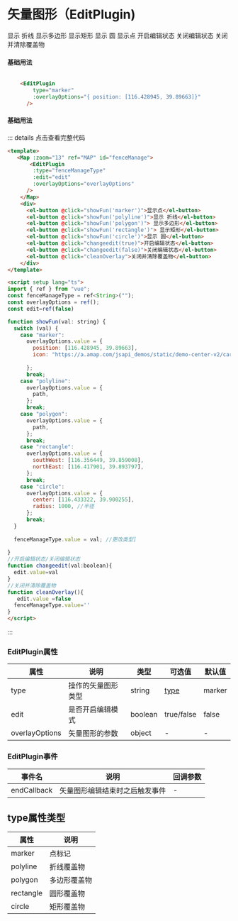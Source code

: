 # 矢量图形（EditPlugin) 


<Map :zoom="13">
        <EditPlugin
        :type="fenceManageType"
        :edit="edit"
        :overlayOptions="overlayOptions"
        @end='endCallback'
      /> 
    </Map>
    <div>
      <el-button @click="and('polyline')">显示 折线</el-button>
      <el-button @click="and('polygon')"> 显示多边形</el-button>
      <el-button @click="and('rectangle')"> 显示矩形</el-button>
      <el-button @click="and('circle')">显示 圆</el-button>
      <el-button @click="and('marker')">显示点</el-button>
     <el-button @click="changeedit(true)">开启编辑状态</el-button>
       <el-button @click="changeedit(false)">关闭编辑状态</el-button>
        <el-button @click="cleanOverlay">关闭并清除覆盖物</el-button>
    </div>

<script setup lang="ts">
import { ref } from "vue";
const fenceManageType = ref<String>("");
const overlayOptions = ref();
const edit = ref<boolean>(false);
let path = [
  [116.362209, 39.887487],
  [116.422897, 39.878002],
  [116.372105, 39.90651],
  [116.428945, 39.89663],
];


function changeedit(val: boolean) {
  edit.value = val;
}
function cleanOverlay(){
   edit.value =false
  fenceManageType.value=''
}
function and(val: string,flag?:boolean) {
  //编辑打开
  switch (val) {
    case "marker":
      overlayOptions.value = {
        position: [116.428945, 39.89663],
        icon: "https://a.amap.com/jsapi_demos/static/demo-center-v2/car.png",
       
      };
      break;
    case "polyline":
      overlayOptions.value = {
        path,
      };
      break;
    case "polygon":
      overlayOptions.value = {
        path,
      };
      break;
    case "rectangle":
      overlayOptions.value = {
        southWest: [116.356449, 39.859008],
        northEast: [116.417901, 39.893797],
      };
      break;
    case "circle":
      overlayOptions.value = {
        center: [116.433322, 39.900255],
        radius: 1000, //半径
      };
      break;
  }

  fenceManageType.value = val; //更改类型]
   if(flag){
    edit.value=true
  }
}

function endCallback(val:Event){
console.log(val,'endCallback')
}

</script>


#### 基础用法
```html

    <EditPlugin
        type="marker"
        :overlayOptions="{ position: [116.428945, 39.89663]}"
      /> 
```


#### 基础用法


::: details 点击查看完整代码
```html {5}
<template>
   <Map :zoom="13" ref="MAP" id="fenceManage">
       <EditPlugin
        :type="fenceManageType"
        :edit="edit"
        :overlayOptions="overlayOptions"
      /> 
    </Map> 
    <div>
      <el-button @click="showFun('marker')">显示点</el-button>
      <el-button @click="showFun('polyline')">显示 折线</el-button>
      <el-button @click="showFun('polygon')"> 显示多边形</el-button>
      <el-button @click="showFun('rectangle')"> 显示矩形</el-button>
      <el-button @click="showFun('circle')">显示 圆</el-button>
      <el-button @click="changeedit(true)">开启编辑状态</el-button>
      <el-button @click="changeedit(false)">关闭编辑状态</el-button>
      <el-button @click="cleanOverlay">关闭并清除覆盖物</el-button>
    </div>
</template>

<script setup lang="ts">
import { ref } from "vue";
const fenceManageType = ref<String>("");
const overlayOptions = ref();
const edit=ref(false)

function showFun(val: string) {
  switch (val) {
    case "marker":
      overlayOptions.value = {
        position: [116.428945, 39.89663],
        icon: "https://a.amap.com/jsapi_demos/static/demo-center-v2/car.png",
       
      };
      break;
    case "polyline":
      overlayOptions.value = {
        path,
      };
      break;
    case "polygon":
      overlayOptions.value = {
        path,
      };
      break;
    case "rectangle":
      overlayOptions.value = {
        southWest: [116.356449, 39.859008],
        northEast: [116.417901, 39.893797],
      };
      break;
    case "circle":
      overlayOptions.value = {
        center: [116.433322, 39.900255],
        radius: 1000, //半径
      };
      break;
  }
 
  fenceManageType.value = val; //更改类型]
 
}
//开启编辑状态/关闭编辑状态
function changeedit(val:boolean){
  edit.value=val
}
//关闭并清除覆盖物
function cleanOverlay(){
   edit.value =false
  fenceManageType.value=''
}
</script>
```
:::
<Map :zoom="13" id='demo2'>
       <EditPlugin
        :type="circle"
        :edit="true"
        :overlayOptions="{
        center: [116.433322, 39.900255],
        radius: 1000,
      }"
      /> 
</Map> 


### EditPlugin属性
| 属性        | 说明                    | 类型  | 可选值  | 默认值           
| ----------|-------------|-----       | ------------- |-------------
| type      | 操作的矢量图形类型 | string         |  [type](#type属性类型) |marker 
| edit      |是否开启编辑模式      |  boolean | true/false    | false 
|overlayOptions|矢量图形的参数      |  object |-     | -  
 

 
 ### EditPlugin事件
 
| 事件名        | 说明                    | 回调参数         
| ----------|-------------|-----       
| endCallback      |矢量图形编辑结束时之后触发事件 | -    

## type属性类型
| 属性        | 说明                  
| ----------|-------------
| marker      | 点标记 
| polyline      | 折线覆盖物 
| polygon      | 多边形覆盖物 
| rectangle      | 圆形覆盖物 
| circle      | 矩形覆盖物 